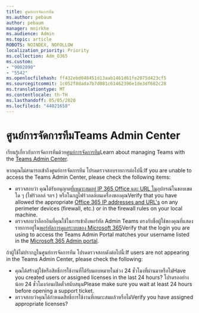 ```yaml
---
title: ศูนย์การจัดการทีม
ms.author: pebaum
author: pebaum
manager: mnirkhe
ms.audience: Admin
ms.topic: article
ROBOTS: NOINDEX, NOFOLLOW
localization_priority: Priority
ms.collection: Adm_O365
ms.custom:
- "9002890"
- "5542"
ms.openlocfilehash: ff432ebd048451d13aab1461d61fe2075d423cf5
ms.sourcegitcommit: 1c052f8dada7b7d081c61462396e1de3df682c28
ms.translationtype: MT
ms.contentlocale: th-TH
ms.lasthandoff: 05/05/2020
ms.locfileid: "44021658"
---
```

# <a name="teams-admin-center"></a><span data-ttu-id="4e14c-102">ศูนย์การจัดการทีม</span><span class="sxs-lookup"><span data-stu-id="4e14c-102">Teams Admin Center</span></span>

<span data-ttu-id="4e14c-103">เรียนรู้เกี่ยวกับการจัดการทีมด้วย[ศูนย์การจัดการทีม](https://docs.microsoft.com/microsoftteams/manage-teams-skypeforbusiness-admin-center)</span><span class="sxs-lookup"><span data-stu-id="4e14c-103">Learn about managing Teams with the [Teams Admin Center](https://docs.microsoft.com/microsoftteams/manage-teams-skypeforbusiness-admin-center).</span></span>

<span data-ttu-id="4e14c-104">หากคุณไม่สามารถเข้าถึงศูนย์การจัดการทีม โปรดตรวจสอบรายการต่อไปนี้:</span><span class="sxs-lookup"><span data-stu-id="4e14c-104">If you are unable to access the Teams Admin Center, please check the following items:</span></span>

- <span data-ttu-id="4e14c-105">ตรวจสอบว่า คุณได้รับอนุญาต[ที่เหมาะสมอยู่ IP 365 Office และ URL ใน](https://docs.microsoft.com/Office365/Enterprise/office-365-ip-web-service)อุปกรณ์ในขอบเขตใด ๆ (ไฟร์วอลล์ ฯลฯ ) หรือในกฎไฟร์วอลล์บนเครื่องของคุณ</span><span class="sxs-lookup"><span data-stu-id="4e14c-105">Verify that you have allowed the appropriate [Office 365 IP addresses and URL's](https://docs.microsoft.com/Office365/Enterprise/office-365-ip-web-service) on any perimeter devices (firewall, etc.) or in the firewall rules on your local machine.</span></span>
- <span data-ttu-id="4e14c-106">ตรวจสอบว่าล็อกอินที่คุณใช้ในการเข้าถึงพอร์ทัล Admin Teams ตรงกับชื่อผู้ใช้ของคุณที่แสดงรายการอยู่ใน[พอร์ทัลการดูแลระบบของ Microsoft 365](https://admin.microsoft.com/Adminportal/Home?source=applauncher#/users)</span><span class="sxs-lookup"><span data-stu-id="4e14c-106">Verify that the login you are using to access the Teams Admin Portal matches your username listed in the [Microsoft 365 Admin portal](https://admin.microsoft.com/Adminportal/Home?source=applauncher#/users).</span></span>

<span data-ttu-id="4e14c-107">ถ้าผู้ใช้ไม่ปรากฏในศูนย์การจัดการทีม โปรดตรวจสอบดังต่อไปนี้:</span><span class="sxs-lookup"><span data-stu-id="4e14c-107">If users are not appearing in the Teams Admin Center, please check the following:</span></span>

- <span data-ttu-id="4e14c-108">คุณได้สร้างผู้ใช้หรือสิทธิ์การใช้งานที่ได้รับมอบหมายในช่วง 24 ชั่วโมงที่ผ่านมาหรือไม่</span><span class="sxs-lookup"><span data-stu-id="4e14c-108">Have you created users or assigned licenses in the last 24 hours?</span></span> <span data-ttu-id="4e14c-109">โปรดรออย่างน้อย 24 ชั่วโมงก่อนเปิดตั๋วสนับสนุน</span><span class="sxs-lookup"><span data-stu-id="4e14c-109">Please make sure you wait at least 24 hours before opening a support ticket.</span></span>
- <span data-ttu-id="4e14c-110">ตรวจสอบว่าคุณได้กําหนดสิทธิ์การใช้งานที่เหมาะสมแล้วหรือไม่</span><span class="sxs-lookup"><span data-stu-id="4e14c-110">Verify you have assigned appropriate licenses?</span></span> 

